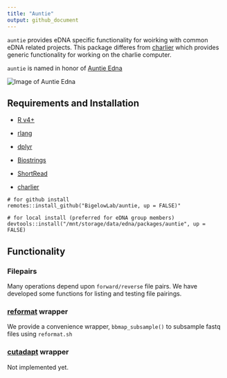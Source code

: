 ```yaml
---
title: "Auntie"
output: github_document
---
```


`auntie` provides eDNA specific functionality for woirking with common eDNA related projects.  This package differes from [charlier](https://github.com/BigelowLab/charlier) which provides generic functionality for working on the charlie computer.

`auntie` is named in honor of [Auntie Edna](https://duckduckgo.com/?q=Incredibles+Auntie+Edna)

![Image of Auntie Edna](https://static.wikia.nocookie.net/pixar/images/8/8b/I2_-_Edna.png/revision/latest?cb=20180621022628)



## Requirements and Installation

 + [R v4+](https://www.r-project.org/)
 
 + [rlang](https://CRAN.R-project.org/package=rlang)

 + [dplyr](https://CRAN.R-project.org/package=dplyr)

 + [Biostrings](http://www.bioconductor.org/packages/release/bioc/html/Biostrings.html)

 + [ShortRead](http://www.bioconductor.org/packages/release/bioc/html/ShortRead.html)

 + [charlier](https://github.com/BigelowLab/charlier)
 
 
```
# for github install
remotes::install_github("BigelowLab/auntie, up = FALSE)"

# for local install (preferred for eDNA group members)
devtools::install("/mnt/storage/data/edna/packages/auntie", up = FALSE)
```

## Functionality

### Filepairs

Many operations depend upon `forward/reverse` file pairs.  We have developed some functions for listing and testing file pairings. 


### [reformat](https://github.com/BioInfoTools/BBMap/blob/a9ceda047a7c918dc090de0fdbf6f924292d4a1f/sh/reformat.sh) wrapper

We provide a convenience wrapper, `bbmap_subsample()` to subsample fastq files using `reformat.sh`

### [cutadapt]() wrapper

Not implemented yet.
